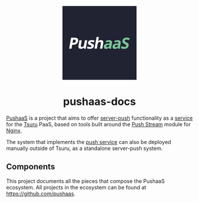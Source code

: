 <div align="center">
  <img width="200px" src="./pushaas.png">
</div>
<div align="center">

# pushaas-docs

</div>

[PushaaS](https://github.com/pushaas) is a project that aims to offer [server-push](https://en.wikipedia.org/wiki/Push_technology) functionality as a [service](https://docs.tsuru.io/stable/services/index.html) for the [Tsuru](https://tsuru.io/) PaaS, based on tools built around the [Push Stream](https://www.nginx.com/resources/wiki/modules/push_stream/) module for [Nginx](https://www.nginx.com/).

The system that implements the [push service](TODO) can also be deployed manually outside of Tsuru, as a standalone server-push system.

## Components

This project documents all the pieces that compose the PushaaS ecosystem. All projects in the ecosystem can be found at https://github.com/pushaas.
